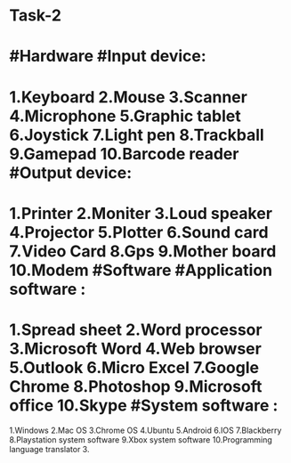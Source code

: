 # Task-2
#Hardware 
#Input device:
==========================================
1.Keyboard
2.Mouse
3.Scanner
4.Microphone
5.Graphic tablet 
6.Joystick
7.Light pen
8.Trackball
9.Gamepad
10.Barcode reader 
#Output device:
==========================================
1.Printer
2.Moniter
3.Loud speaker 
4.Projector
5.Plotter
6.Sound card
7.Video Card
8.Gps
9.Mother board 
10.Modem
#Software 
#Application software :
==========================================
1.Spread sheet 
2.Word processor 
3.Microsoft Word 
4.Web browser 
5.Outlook
6.Micro Excel 
7.Google Chrome 
8.Photoshop
9.Microsoft office 
10.Skype
#System software :
==========================================
1.Windows
2.Mac OS
3.Chrome OS
4.Ubuntu
5.Android
6.IOS
7.Blackberry
8.Playstation system software 
9.Xbox system software 
10.Programming language translator 
3.
